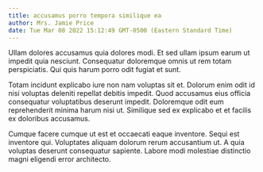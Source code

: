 ```yaml
---
title: accusamus porro tempora similique ea
author: Mrs. Jamie Price
date: Tue Mar 08 2022 15:12:49 GMT-0500 (Eastern Standard Time)
---
```

Ullam dolores accusamus quia dolores modi. Et sed ullam ipsum earum ut impedit quia nesciunt. Consequatur doloremque omnis ut rem totam perspiciatis. Qui quis harum porro odit fugiat et sunt.

 Totam incidunt explicabo iure non nam voluptas sit et. Dolorum enim odit id nisi voluptas deleniti repellat debitis impedit. Quod accusamus eius officia consequatur voluptatibus deserunt impedit. Doloremque odit eum reprehenderit minima harum nisi ut. Similique sed ex explicabo et et facilis ex doloribus accusamus.

 Cumque facere cumque ut est et occaecati eaque inventore. Sequi est inventore qui. Voluptates aliquam dolorum rerum accusantium ut. A quia voluptas deserunt consequatur sapiente. Labore modi molestiae distinctio magni eligendi error architecto.